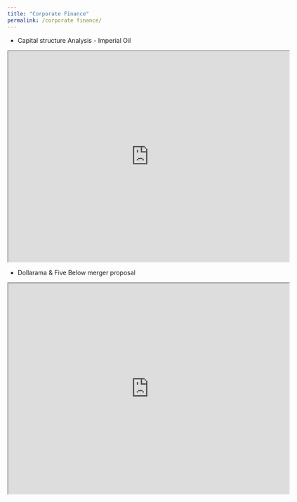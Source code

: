 ```yaml
---
title: "Corporate Finance"
permalink: /corporate finance/
---
```

- Capital structure Analysis - Imperial Oil

<iframe src="https://drive.google.com/file/d/1aBkvIBhhYo9SBQHgQQQI4kmXEhrgj7eF/preview" width="640" height="480" allow="autoplay"></iframe>

- Dollarama & Five Below merger proposal

<iframe src="https://drive.google.com/file/d/1HfJiV9tvcVPyAaS4YUHcSuGH1KNMGn1s/preview" width="640" height="480" allow="autoplay"></iframe>
